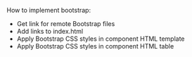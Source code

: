 How to implement bootstrap: 
 - Get link for remote Bootstrap files
 - Add links to index.html
 - Apply Bootstrap CSS styles in component HTML template
 - Apply Bootstrap CSS styles in component HTML table